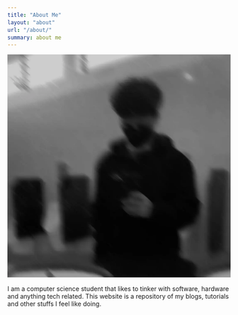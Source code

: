 ```yaml
---
title: "About Me"
layout: "about"
url: "/about/"
summary: about me
---
```


![image](https://raw.githubusercontent.com/iamb4uc/home/main/images/shit.webp)

I am a computer science student that likes to tinker with software, hardware and anything tech related. This website is a repository of my blogs, tutorials and other stuffs I feel like doing.
